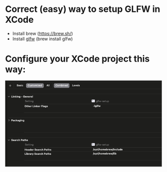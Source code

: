 # Correct (easy) way to setup GLFW in XCode

 - Install brew (https://brew.sh/)
 - Install [glfw](https://formulae.brew.sh/formula/glfw) (brew install glfw)

 # Configure your XCode project this way:
![plot](./setup.png)